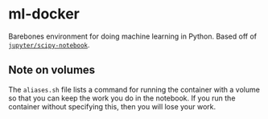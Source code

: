 # ml-docker

Barebones environment for doing machine learning in Python. Based off of [`jupyter/scipy-notebook`](https://github.com/jupyter/docker-stacks).

## Note on volumes

The `aliases.sh` file lists a command for running the container with a volume so that you can keep the work you do in the notebook. If you run the container without specifying this, then you will lose your work.

